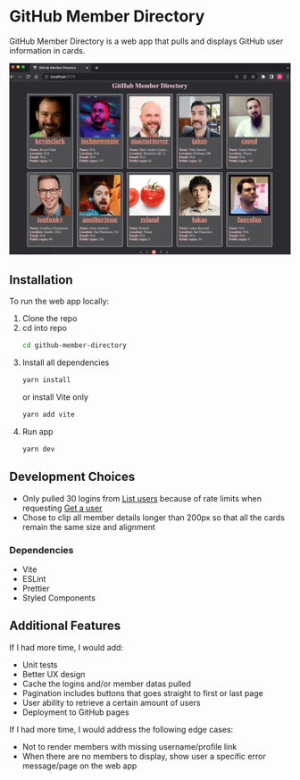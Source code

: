 # GitHub Member Directory

GitHub Member Directory is a web app that pulls and displays GitHub user information in cards.

![screenshot](screenshot.png)

## Installation

To run the web app locally:

1. Clone the repo
2. cd into repo
    ```bash
    cd github-member-directory
    ```
3. Install all dependencies
    ```bash
    yarn install
    ```
    or install Vite only
    ```bash
    yarn add vite
    ```
4. Run app
    ```bash
    yarn dev
    ```

## Development Choices

* Only pulled 30 logins from [List users](https://docs.github.com/en/rest/users/users?apiVersion=2022-11-28#list-users) because of rate limits when requesting [Get a user](https://docs.github.com/en/rest/users/users?apiVersion=2022-11-28#get-a-user)
* Chose to clip all member details longer than 200px so that all the cards remain the same size and alignment

### Dependencies

* Vite
* ESLint
* Prettier
* Styled Components

## Additional Features

If I had more time, I would add:

* Unit tests
* Better UX design
* Cache the logins and/or member datas pulled
* Pagination includes buttons that goes straight to first or last page
* User ability to retrieve a certain amount of users
* Deployment to GitHub pages

If I had more time, I would address the following edge cases:

* Not to render members with missing username/profile link
* When there are no members to display, show user a specific error message/page on the web app

